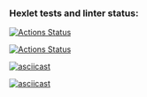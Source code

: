 ### Hexlet tests and linter status:
[![Actions Status](https://github.com/AlexandrBorovkov/python-project-49/actions/workflows/hexlet-check.yml/badge.svg)](https://github.com/AlexandrBorovkov/python-project-49/actions)

[![Actions Status](https://api.codeclimate.com/v1/badges/26fa5b8507991f84546f/maintainability)](https://codeclimate.com/github/AlexandrBorovkov/python-project-49/maintainability)

[![asciicast](https://asciinema.org/a/mH8KcVcs8fbdIg2dMyXljHC8L.png)](https://asciinema.org/a/mH8KcVcs8fbdIg2dMyXljHC8L)

[![asciicast](https://asciinema.org/a/H6MUU0PSU3JaIj5XZJwc8F3pT.png)](https://asciinema.org/a/H6MUU0PSU3JaIj5XZJwc8F3pT)


